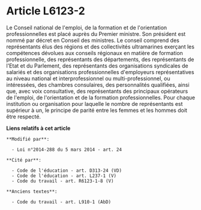 # Article L6123-2

Le Conseil national de l'emploi, de la formation et de l'orientation professionnelles est placé auprès du Premier ministre.
Son président est nommé par décret en Conseil des ministres. Le conseil comprend des représentants élus des régions et des
collectivités ultramarines exerçant les compétences dévolues aux conseils régionaux en matière de formation professionnelle,
des représentants des départements, des représentants de l'Etat et du Parlement, des représentants des organisations
syndicales de salariés et des organisations professionnelles d'employeurs représentatives au niveau national et
interprofessionnel ou multi-professionnel, ou intéressées, des chambres consulaires, des personnalités qualifiées, ainsi que,
avec voix consultative, des représentants des principaux opérateurs de l'emploi, de l'orientation et de la formation
professionnelles. Pour chaque institution ou organisation pour laquelle le nombre de représentants est supérieur à un, le
principe de parité entre les femmes et les hommes doit être respecté.

**Liens relatifs à cet article**

	**Modifié par**:

	  - Loi n°2014-288 du 5 mars 2014 - art. 24

	**Cité par**:

	  - Code de l'éducation - art. D313-24 (VD)
	  - Code de l'éducation - art. L237-1 (V)
	  - Code du travail - art. R6123-1-8 (V)

	**Anciens textes**:

	  - Code du travail - art. L910-1 (AbD)
